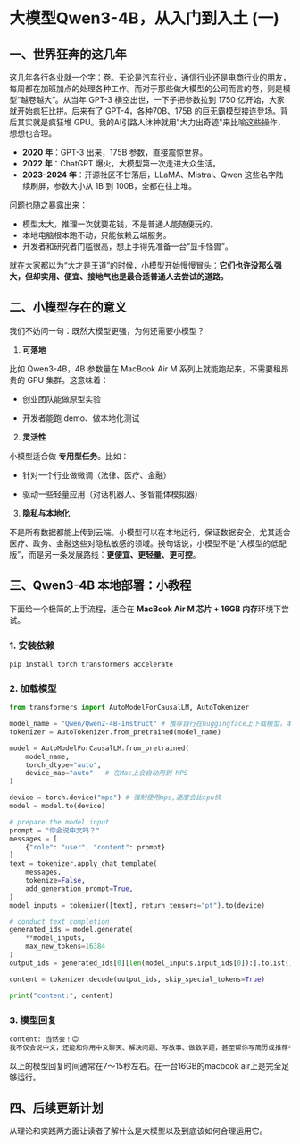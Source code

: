 # **大模型Qwen3-4B，从入门到入土 (一)**

## **一、世界狂奔的这几年**

这几年各行各业就一个字：卷。无论是汽车行业，通信行业还是电商行业的朋友，每周都在加班加点的处理各种工作。而对于那些做大模型的公司而言的卷，则是模型“越卷越大”。从当年 GPT-3 横空出世，一下子把参数拉到 1750 亿开始，大家就开始疯狂比拼。后来有了 GPT-4，各种70B、175B 的巨无霸模型接连登场。背后其实就是疯狂堆 GPU。我的AI引路人沐神就用"大力出奇迹"来比喻这些操作，想想也合理。

- **2020 年**：GPT-3 出来，175B 参数，直接震惊世界。
- **2022 年**：ChatGPT 爆火，大模型第一次走进大众生活。
- **2023–2024 年**：开源社区不甘落后，LLaMA、Mistral、Qwen 这些名字陆续刷屏，参数大小从 1B 到 100B，全都在往上堆。

问题也随之暴露出来：

- 模型太大，推理一次就要花钱，不是普通人能随便玩的。
- 本地电脑根本跑不动，只能依赖云端服务。
- 开发者和研究者门槛很高，想上手得先准备一台“显卡怪兽”。

就在大家都以为“大才是王道”的时候，小模型开始慢慢冒头：**它们也许没那么强大，但却实用、便宜、接地气也是最合适普通人去尝试的道路。**

## **二、小模型存在的意义**

我们不妨问一句：既然大模型更强，为何还需要小模型？

1. **可落地**

比如 Qwen3-4B，4B 参数量在 MacBook Air M 系列上就能跑起来，不需要租昂贵的 GPU 集群。这意味着：

- 创业团队能做原型实验

- 开发者能跑 demo、做本地化测试

2. **灵活性**

小模型适合做 **专用型任务**。比如：

- 针对一个行业做微调（法律、医疗、金融）

- 驱动一些轻量应用（对话机器人、多智能体模拟器）

3. **隐私与本地化**

不是所有数据都能上传到云端。小模型可以在本地运行，保证数据安全，尤其适合医疗、政务、金融这些对隐私敏感的领域。换句话说，小模型不是“大模型的低配版”，而是另一条发展路线：**更便宜、更轻量、更可控**。

## **三、Qwen3-4B 本地部署：小教程**

下面给一个极简的上手流程，适合在 **MacBook Air M 芯片 + 16GB 内存**环境下尝试。

### **1. 安装依赖**

```
pip install torch transformers accelerate
```

### **2. 加载模型**

```python
from transformers import AutoModelForCausalLM, AutoTokenizer

model_name = "Qwen/Qwen2-4B-Instruct" # 推荐自行在huggingface上下载模型，本地运行会更方便
tokenizer = AutoTokenizer.from_pretrained(model_name)

model = AutoModelForCausalLM.from_pretrained(
    model_name,
    torch_dtype="auto",
    device_map="auto"   # 在Mac上会自动用到 MPS
)

device = torch.device("mps") # 强制使用mps,速度会比cpu快 
model = model.to(device)

# prepare the model input
prompt = "你会说中文吗？"
messages = [
    {"role": "user", "content": prompt}
]
text = tokenizer.apply_chat_template(
    messages,
    tokenize=False,
    add_generation_prompt=True,
)
model_inputs = tokenizer([text], return_tensors="pt").to(device)

# conduct text completion
generated_ids = model.generate(
    **model_inputs,
    max_new_tokens=16384
)
output_ids = generated_ids[0][len(model_inputs.input_ids[0]):].tolist() 

content = tokenizer.decode(output_ids, skip_special_tokens=True)

print("content:", content)
```

### **3. 模型回复**

```python
content: 当然会！😊  
我不仅会说中文，还能和你用中文聊天、解决问题、写故事、做数学题，甚至帮你写简历或推荐书单！有什么我可以帮你的吗？🌟
```

以上的模型回复时间通常在7～15秒左右。在一台16GB的macbook air上是完全足够运行。

## 四、后续更新计划

从理论和实践两方面让读者了解什么是大模型以及到底该如何合理运用它。